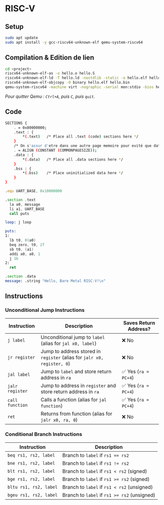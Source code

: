 # RISC-V

## Setup

```bash
sudo apt update
sudo apt install -y gcc-riscv64-unknown-elf qemu-system-riscv64
```

## Compilation & Edition de lien

```bash
cd <project>
riscv64-unknown-elf-as -o hello.o hello.S 
riscv64-unknown-elf-ld -T hello.ld -nostdlib -static -o hello.elf hello.o
riscv64-unknown-elf-objcopy -O binary hello.elf hello.bin
qemu-system-riscv64 -machine virt -nographic -serial mon:stdio -bios hello.bin
```

*Pour quitter Qemu : ``Ctrl+A``, puis ``C``, puis ``quit``.*

## Code

```bash
SECTIONS {
    . = 0x80000000;
    .text : {
        *(.text)   /* Place all .text (code) sections here */
    }
    /* On s'assur d'etre dans une autre page memoire pour evité que data et text soit mixte et donc text wirtable during runtime */
    . = ALIGN (CONSTANT (COMMONPAGESIZE));    
    .data : {
        *(.data)   /* Place all .data sections here */
    }
    .bss : {
        *(.bss)    /* Place uninitialized data here */
    }
}
```

```asm
.equ UART_BASE, 0x10000000

.section .text
  la a0, message
  li a1, UART_BASE
  call puts

loop: j loop

puts:
1:
  lb t0, 0(a0)
  beq zero, t0, 2f
  sb t0, (a1)
  addi a0, a0, 1
  j 1b
2:
  ret

.section .data
message: .string "Hello, Bare Metal RISC-V!\n"
```

## Instructions

### Unconditional Jump Instructions

| **Instruction**  | **Description** | **Saves Return Address?** |
|------------------|--------------------------------|----------------|
| `j label`       | Unconditional jump to `label` (alias for `jal x0, label`) | ❌ No |
| `jr register`   | Jump to address stored in `register` (alias for `jalr x0, register, 0`) | ❌ No |
| `jal label`     | Jump to `label` and store return address in `ra` | ✅ Yes (`ra = PC+4`) |
| `jalr register` | Jump to address in `register` and store return address in `ra` | ✅ Yes (`ra = PC+4`) |
| `call function` | Calls a function (alias for `jal function`) | ✅ Yes (`ra = PC+4`) |
| `ret`           | Returns from function (alias for `jalr x0, ra, 0`) | ❌ No |

### Conditional Branch Instructions

| **Instruction**         | **Description**                             |
|-------------------------|---------------------------------------------|
| `beq rs1, rs2, label`  | Branch to `label` if `rs1 == rs2`           |
| `bne rs1, rs2, label`  | Branch to `label` if `rs1 != rs2`           |
| `blt rs1, rs2, label`  | Branch to `label` if `rs1 < rs2` (signed)   |
| `bge rs1, rs2, label`  | Branch to `label` if `rs1 >= rs2` (signed)  |
| `bltu rs1, rs2, label` | Branch to `label` if `rs1 < rs2` (unsigned) |
| `bgeu rs1, rs2, label` | Branch to `label` if `rs1 >= rs2` (unsigned) |
